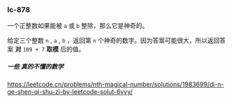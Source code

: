 ### lc-878

一个正整数如果能被 `a` 或 `b` 整除，那么它是神奇的。

给定三个整数 `n` , `a` , `b` ，返回第 `n` 个神奇的数字。因为答案可能很大，所以返回答案 **对** `109 + 7` **取模** 后的值。



##### 一些 真的不懂的数学

https://leetcode.cn/problems/nth-magical-number/solutions/1983699/di-n-ge-shen-qi-shu-zi-by-leetcode-solut-6vyy/